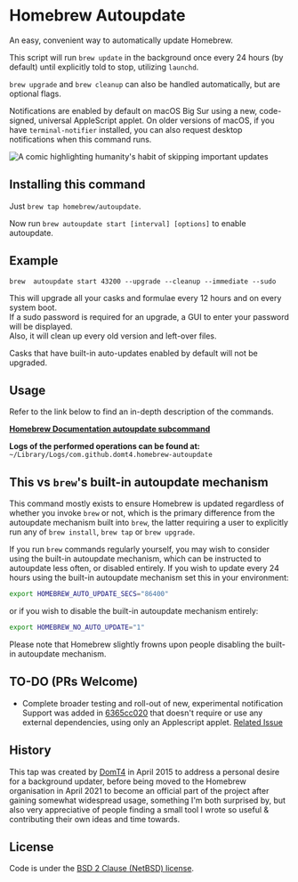 # Homebrew Autoupdate

An easy, convenient way to automatically update Homebrew.

This script will run `brew update` in the background once every 24 hours (by
default) until explicitly told to stop, utilizing `launchd`.

`brew upgrade` and `brew cleanup` can also be handled automatically, but
are optional flags.

Notifications are enabled by default on macOS Big Sur using a new,
code-signed, universal AppleScript applet. On older versions of macOS, if you
have `terminal-notifier` installed, you can also request desktop notifications
when this command runs.

![A comic highlighting humanity's habit of skipping important updates](https://imgs.xkcd.com/comics/update.png)

## Installing this command

Just `brew tap homebrew/autoupdate`.

Now run `brew autoupdate start [interval] [options]` to enable autoupdate.

## Example

`brew  autoupdate start 43200 --upgrade --cleanup --immediate --sudo`

This will upgrade all your casks and formulae every 12 hours and on every system boot. <br>
If a sudo password is required for an upgrade, a GUI to enter your password will be displayed. <br>
Also, it will clean up every old version and left-over files.

Casks that have built-in auto-updates enabled by default will not be upgraded.

## Usage

Refer to the link below to find an in-depth description of the commands.

**[Homebrew Documentation autoupdate subcommand](https://docs.brew.sh/Manpage#autoupdate-subcommand-interval-options)**

**Logs of the performed operations can be found at:** `~/Library/Logs/com.github.domt4.homebrew-autoupdate`

## This vs `brew`'s built-in autoupdate mechanism

This command mostly exists to ensure Homebrew is updated regardless of whether
you invoke `brew` or not, which is the primary difference from the autoupdate
mechanism built into `brew`, the latter requiring a user to explicitly run
any of `brew install`, `brew tap` or `brew upgrade`.

If you run `brew` commands regularly yourself, you may wish to consider using
the built-in autoupdate mechanism, which can be instructed to autoupdate less
often, or disabled entirely. If you wish to update every 24 hours using the
built-in autoupdate mechanism set this in your environment:

```bash
export HOMEBREW_AUTO_UPDATE_SECS="86400"
```

or if you wish to disable the built-in autoupdate mechanism entirely:

```bash
export HOMEBREW_NO_AUTO_UPDATE="1"
```

Please note that Homebrew slightly frowns upon people disabling the built-in
autoupdate mechanism.

## TO-DO (PRs Welcome)

* Complete broader testing and roll-out of new, experimental notification
Support was added in [6365cc020](https://github.com/Homebrew/homebrew-autoupdate/commit/6365cc020)
that doesn't require or use any external dependencies, using only an Applescript
applet.
[Related Issue](https://github.com/Homebrew/homebrew-autoupdate/issues/25)

## History

This tap was created by [DomT4](https://github.com/DomT4) in April 2015 to
address a personal desire for a background updater, before being moved to
the Homebrew organisation in April 2021 to become an official part of the
project after gaining somewhat widespread usage, something I'm both surprised
by, but also very appreciative of people finding a small tool I wrote so
useful & contributing their own ideas and time towards.

## License

Code is under the [BSD 2 Clause (NetBSD) license](https://github.com/DomT4/homebrew-autoupdate/blob/master/LICENSE.txt).
